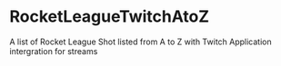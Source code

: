 # RocketLeagueTwitchAtoZ
A list of Rocket League Shot listed from A to Z with Twitch Application intergration for streams

